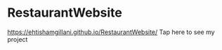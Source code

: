 # RestaurantWebsite

https://ehtishamgillani.github.io/RestaurantWebsite/ Tap here to see my project
